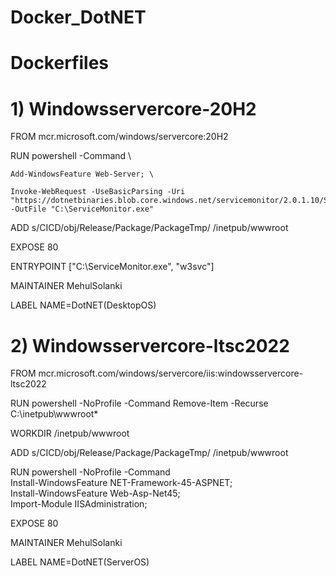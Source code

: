 # Docker_DotNET

# Dockerfiles

# 1) Windowsservercore-20H2

FROM mcr.microsoft.com/windows/servercore:20H2

RUN powershell -Command \

    Add-WindowsFeature Web-Server; \
    
    Invoke-WebRequest -UseBasicParsing -Uri "https://dotnetbinaries.blob.core.windows.net/servicemonitor/2.0.1.10/ServiceMonitor.exe" -OutFile "C:\ServiceMonitor.exe"
 
ADD s/CICD/obj/Release/Package/PackageTmp/ /inetpub/wwwroot
 
EXPOSE 80

ENTRYPOINT ["C:\\ServiceMonitor.exe", "w3svc"]

MAINTAINER MehulSolanki

LABEL NAME=DotNET(DesktopOS)


# 2) Windowsservercore-ltsc2022

FROM mcr.microsoft.com/windows/servercore/iis:windowsservercore-ltsc2022

RUN powershell -NoProfile -Command Remove-Item -Recurse C:\inetpub\wwwroot\*

WORKDIR /inetpub/wwwroot

ADD s/CICD/obj/Release/Package/PackageTmp/ /inetpub/wwwroot

RUN powershell -NoProfile -Command \
    Install-WindowsFeature NET-Framework-45-ASPNET; \
    Install-WindowsFeature Web-Asp-Net45; \
    Import-Module IISAdministration;	

EXPOSE 80

MAINTAINER MehulSolanki

LABEL NAME=DotNET(ServerOS)

